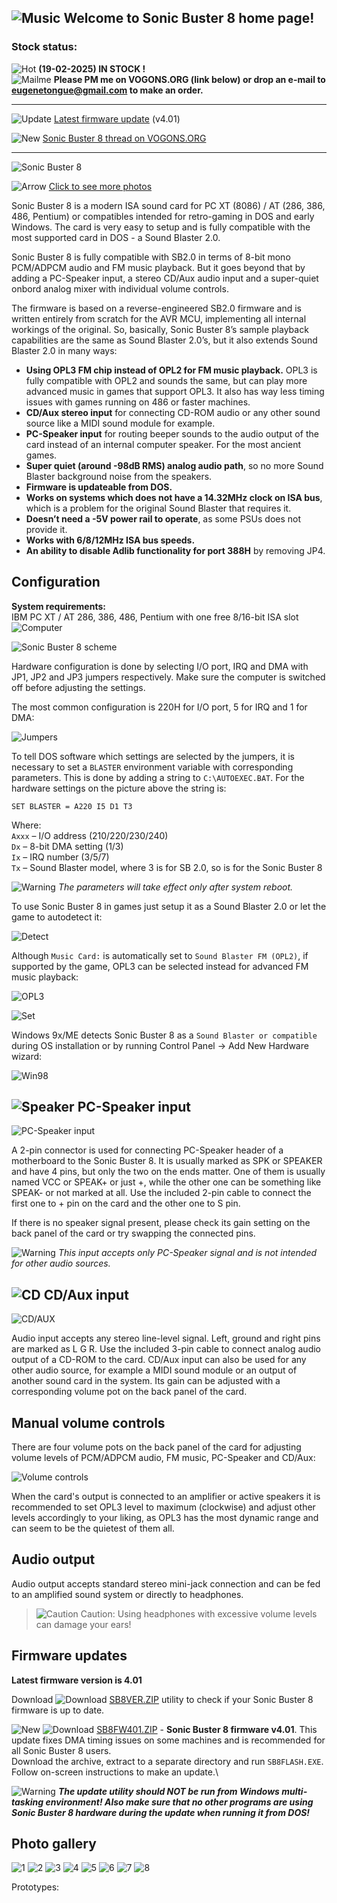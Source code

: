 ## ![Music](/pics/facemusic.gif) Welcome to Sonic Buster 8 home page!

### Stock status:
![Hot](/pics/hot.gif) <b>(19-02-2025) IN STOCK !</b> \
![Mailme](/pics/mailme.gif) <b>Please PM me on VOGONS.ORG (link below) or drop an e-mail to eugenetongue@gmail.com to make an order.</b>

---

![Update](/pics/update.gif) [Latest firmware update](#firmware-updates) (v4.01)

![New](/pics/new.gif) [Sonic Buster 8 thread on VOGONS.ORG](https://www.vogons.org/viewtopic.php?t=94701&hilit=sonic+buster+bust)

---

<!-- [Configuration](#configuration) \
[PC-Speaker input](#pc-speaker-input) \
[CD/Aux audio input](#cdaux-input) \
[Volume controls](#manual-volume-controls) \
[Audio output](#audio-output) \
[Programming the Sonic Buster 8](#programming-the-sonic-buster-8) -->

![Sonic Buster 8](/pics/sb8b.jpg)

![Arrow](/pics/arrow.gif) [Click to see more photos](#photo-gallery)

Sonic Buster 8 is a modern ISA sound card for PC XT (8086) / AT (286, 386, 486, Pentium) or compatibles intended for retro-gaming in DOS and early Windows. The card is very easy to setup and is fully compatible with the most supported card in DOS - a Sound Blaster 2.0.

Sonic Buster 8 is fully compatible with SB2.0 in terms of 8-bit mono PCM/ADPCM audio and FM music playback. But it goes beyond that by adding a PC-Speaker input, a stereo CD/Aux audio input and a super-quiet onbord analog mixer with individual volume controls.

The firmware is based on a reverse-engineered SB2.0 firmware and is written entirely from scratch for the AVR MCU, implementing all internal workings of the original. So, basically, Sonic Buster 8’s sample playback capabilities are the same as Sound Blaster 2.0’s, but it also extends Sound Blaster 2.0 in many ways:

- **Using OPL3 FM chip instead of OPL2 for FM music playback.** OPL3 is fully compatible with OPL2 and sounds the same, but can play more advanced music in games that support OPL3. It also has way less timing issues with games running on 486 or faster machines.  
- **CD/Aux stereo input** for connecting CD-ROM audio or any other sound source like a MIDI sound module for example.
- **PC-Speaker input** for routing beeper sounds to the audio output of the card instead of an internal computer speaker. For the most ancient games.
- **Super quiet (around -98dB RMS) analog audio path**, so no more Sound Blaster background noise from the speakers.
- **Firmware is updateable from DOS.**
- **Works on systems which does not have a 14.32MHz clock on ISA bus**, which is a problem for the original Sound Blaster that requires it.
- **Doesn’t need a -5V power rail to operate**, as some PSUs does not provide it.
- **Works with 6/8/12MHz ISA bus speeds.**
- **An ability to disable Adlib functionality for port 388H** by removing JP4.

## Configuration
**System requirements:** \
IBM PC XT / AT 286, 386, 486, Pentium with one free 8/16-bit ISA slot ![Computer](/pics/computer.gif) 

![Sonic Buster 8 scheme](/pics/sb8sch.jpg)

Hardware configuration is done by selecting I/O port, IRQ and DMA with JP1, JP2 and JP3 jumpers respectively. Make sure the computer is switched off before adjusting the settings.

The most common configuration is 220H for I/O port, 5 for IRQ and 1 for DMA:

![Jumpers](/pics/sb8jumpers.jpg)

To tell DOS software which settings are selected by the jumpers, it is necessary to set a `BLASTER` environment variable with corresponding parameters. This is done by adding a string to `C:\AUTOEXEC.BAT`. For the hardware settings on the picture above the string is:
```
SET BLASTER = A220 I5 D1 T3
```
Where: \
`Axxx` – I/O address (210/220/230/240)\
`Dx` – 8-bit DMA setting (1/3)\
`Ix` – IRQ number (3/5/7)\
`Tx` – Sound Blaster model, where 3 is for SB 2.0, so is for the Sonic Buster 8

![Warning](/pics/warn.gif) *The parameters will take effect only after system reboot.*

To use Sonic Buster 8 in games just setup it as a Sound Blaster 2.0 or let the game to autodetect it:

![Detect](/pics/crt1.jpg)

Although `Music Card:` is automatically set to `Sound Blaster FM (OPL2)`, if supported by the game, OPL3 can be selected instead for advanced FM music playback:

![OPL3](/pics/crt2.jpg)

![Set](/pics/crt3.jpg)

Windows 9x/ME detects Sonic Buster 8 as a `Sound Blaster or compatible` during OS installation or by running Control Panel -> Add New Hardware wizard:

![Win98](/pics/win98.jpg)

## ![Speaker](/pics/speaker1.gif) PC-Speaker input 
![PC-Speaker input](/pics/pcspk.jpg)

A 2-pin connector is used for connecting PC-Speaker header of a motherboard to the Sonic Buster 8. It is usually marked as SPK or SPEAKER and have 4 pins, but only the two on the ends matter. One of them is usually named VCC or SPEAK+ or just +, while the other one can be something like SPEAK- or not marked at all. Use the included 2-pin cable to connect the first one to + pin on the card and the other one to S pin.

If there is no speaker signal present, please check its gain setting on the back panel of the card or try swapping the connected pins.

![Warning](/pics/warn.gif) *This input accepts only PC-Speaker signal and is not intended for other audio sources.*

## ![CD](/pics/cdspin.gif) CD/Aux input 
![CD/AUX](/pics/cdaux.jpg)

Audio input accepts any stereo line-level signal. Left, ground and right pins are marked as L G R. Use the included 3-pin cable to connect analog audio output of a CD-ROM to the card. CD/Aux input can also be used for any other audio source, for example a MIDI sound module or an output of another sound card in the system. Its gain can be adjusted with a corresponding volume pot on the back panel of the card.

## Manual volume controls
There are four volume pots on the back panel of the card for adjusting volume levels of PCM/ADPCM audio, FM music, PC-Speaker and CD/Aux:

![Volume controls](/pics/controls.jpg)

When the card's output is connected to an amplifier or active speakers it is recommended to set OPL3 level to maximum (clockwise) and adjust other levels accordingly to your liking, as OPL3 has the most dynamic range and can seem to be the quietest of them all.

## Audio output
Audio output accepts standard stereo mini-jack connection and can be fed to an amplified sound system or directly to headphones.

> ![Caution](/pics/warn.gif) Caution: Using headphones with excessive volume levels can damage your ears!

## Firmware updates
**Latest firmware version is 4.01**

Download ![Download](/pics/download.gif) [SB8VER.ZIP](/downloads/SB8VER.ZIP) utility to check if your Sonic Buster 8 firmware is up to date.

![New](/pics/new.gif) ![Download](/pics/download.gif) [SB8FW401.ZIP](/downloads/SB8FW401.ZIP) - **Sonic Buster 8 firmware v4.01**. This update fixes DMA timing issues on some machines and is recommended for all Sonic Buster 8 users.\
Download the archive, extract to a separate directory and run `SB8FLASH.EXE`. Follow on-screen instructions to make an update.\

![Warning](/pics/warn.gif) ***The update utility should NOT be run from Windows multi-tasking environment! Also make sure that no other programs are using Sonic Buster 8 hardware during the update when running it from DOS!***

## Photo gallery
![1](/pics/gall/1.jpg)
![2](/pics/gall/2.jpg)
![3](/pics/gall/3.jpg)
![4](/pics/gall/4.jpg)
![5](/pics/gall/5.jpg)
![6](/pics/gall/6.jpg)
![7](/pics/gall/7.jpg)
![8](/pics/gall/8.jpg)

Prototypes:


<!-- ![Up](/pics/finger_up.gif) [Back to top](#music-welcome-to-sonic-buster-8-home-page) -->


